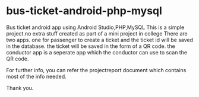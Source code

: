 # bus-ticket-android-php-mysql
Bus ticket android app using Android Studio,PHP,MySQL
This is a simple project.no extra stuff created as part of a mini project in college
There are two apps. one for passenger to create a ticket and the ticket id will be saved in the database. the ticket will be saved in the form of a QR code. the conductor app is a seperate app which the conductor can use to scan the QR code.


For further info, you can refer the projectreport document which contains most of the info needed.

Thank you.
